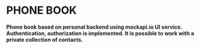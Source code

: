 # PHONE BOOK 
**Phone book based on personal backend using mockapi.io UI service. Authentication, authorization is implemented. It is possible to work with a private collection of contacts.**